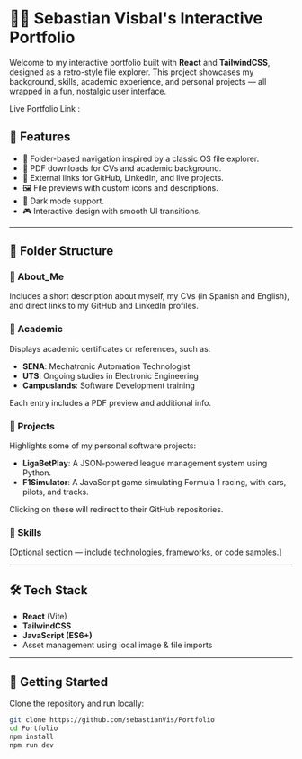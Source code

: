 # 🧑‍💻 Sebastian Visbal's Interactive Portfolio

Welcome to my interactive portfolio built with **React** and **TailwindCSS**, designed as a retro-style file explorer. This project showcases my background, skills, academic experience, and personal projects — all wrapped in a fun, nostalgic user interface.

Live Portfolio Link : 

## 🌟 Features

- 📁 Folder-based navigation inspired by a classic OS file explorer.
- 📄 PDF downloads for CVs and academic background.
- 🔗 External links for GitHub, LinkedIn, and live projects.
- 🖼️ File previews with custom icons and descriptions.
- 🌙 Dark mode support.
- 🎮 Interactive design with smooth UI transitions.

---

## 📂 Folder Structure

### 📁 About_Me
Includes a short description about myself, my CVs (in Spanish and English), and direct links to my GitHub and LinkedIn profiles.

### 📁 Academic
Displays academic certificates or references, such as:
- **SENA**: Mechatronic Automation Technologist
- **UTS**: Ongoing studies in Electronic Engineering
- **Campuslands**: Software Development training

Each entry includes a PDF preview and additional info.

### 📁 Projects
Highlights some of my personal software projects:
- **LigaBetPlay**: A JSON-powered league management system using Python.
- **F1Simulator**: A JavaScript game simulating Formula 1 racing, with cars, pilots, and tracks.

Clicking on these will redirect to their GitHub repositories.

### 📁 Skills
[Optional section — include technologies, frameworks, or code samples.]

---

## 🛠️ Tech Stack

- **React** (Vite)
- **TailwindCSS**
- **JavaScript (ES6+)**
- Asset management using local image & file imports

---

## 🚀 Getting Started

Clone the repository and run locally:

```bash
git clone https://github.com/sebastianVis/Portfolio
cd Portfolio
npm install
npm run dev
